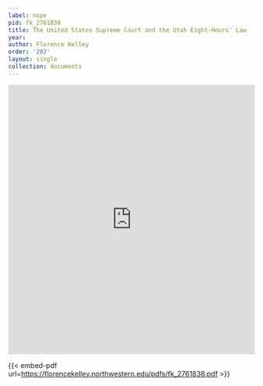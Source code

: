 ```yaml
---
label: nope
pid: fk_2761838
title: The United States Supreme Court and the Utah Eight-Hours' Law
year:
author: Florence Kelley
order: '202'
layout: single
collection: documents
---
```

<iframe src="https://northwestern.app.box.com/embed/s/03anbfzshqkdksbj3qi7o531ifgvhjrn?sortColumn=date&view=list" width="100%" height="550" frameborder="0" allowfullscreen webkitallowfullscreen msallowfullscreen></iframe>


{{< embed-pdf url=https://florencekelley.northwestern.edu/pdfs/fk_2761838.pdf >}}